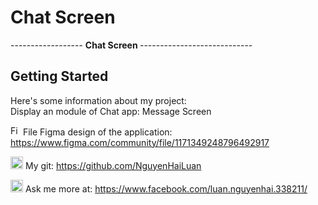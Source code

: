 # Chat Screen

------------------ <b> Chat Screen </b> ----------------------------

## Getting Started

Here's some information about my project:<br>
Display an module of Chat app: Message Screen

<img src="https://upload.wikimedia.org/wikipedia/commons/3/33/Figma-logo.svg" alt="Figma Icon" width="16"/>     File Figma design of the application:
https://www.figma.com/community/file/1171349248796492917

<img src="https://upload.wikimedia.org/wikipedia/commons/9/91/Octicons-mark-github.svg" alt="Git Icon" width="20"/>    My git:
https://github.com/NguyenHaiLuan

<img src="https://upload.wikimedia.org/wikipedia/commons/0/05/Facebook_Logo_%282019%29.png" alt="Facebook Icon" width="20"/>     Ask me more at:
https://www.facebook.com/luan.nguyenhai.338211/
